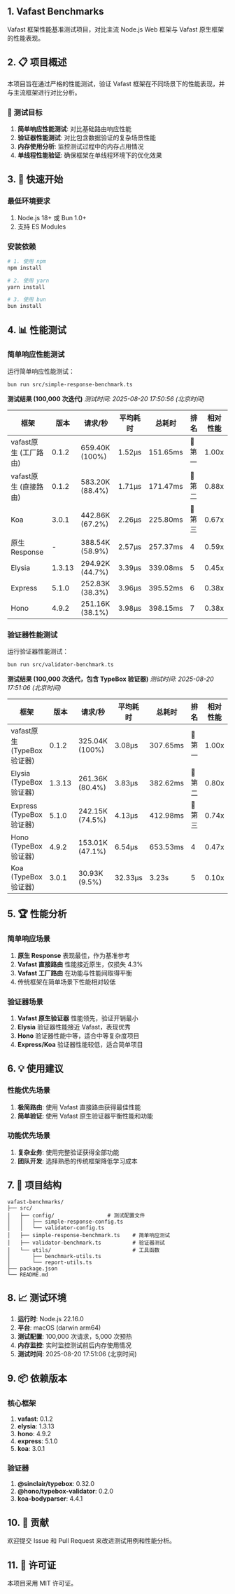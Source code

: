 ## 1. Vafast Benchmarks

Vafast 框架性能基准测试项目，对比主流 Node.js Web 框架与 Vafast 原生框架的性能表现。

## 2. 📋 项目概述

本项目旨在通过严格的性能测试，验证 Vafast 框架在不同场景下的性能表现，并与主流框架进行对比分析。

### 🎯 测试目标

1. **简单响应性能测试**: 对比基础路由响应性能
2. **验证器性能测试**: 对比包含数据验证的复杂场景性能
3. **内存使用分析**: 监控测试过程中的内存占用情况
4. **单线程性能验证**: 确保框架在单线程环境下的优化效果

## 3. 🚀 快速开始

### 最低环境要求

1. Node.js 18+ 或 Bun 1.0+
2. 支持 ES Modules

### 安装依赖

```bash
# 1. 使用 npm
npm install

# 2. 使用 yarn
yarn install

# 3. 使用 bun
bun install
```

## 4. 📊 性能测试

### 简单响应性能测试

运行简单响应性能测试：

```bash
bun run src/simple-response-benchmark.ts
```

**测试结果 (100,000 次迭代)**
*测试时间: 2025-08-20 17:50:56 (北京时间)*

| 框架 | 版本 | 请求/秒 | 平均耗时 | 总耗时 | 排名 | 相对性能 |
|------|------|----------|----------|--------|------|----------|
| vafast原生 (工厂路由) | 0.1.2 | 659.40K (100%) | 1.52μs | 151.65ms | 🥇 第一 | 1.00x |
| vafast原生 (直接路由) | 0.1.2 | 583.20K (88.4%) | 1.71μs | 171.47ms | 🥈 第二 | 0.88x |
| Koa | 3.0.1 | 442.86K (67.2%) | 2.26μs | 225.80ms | 🥉 第三 | 0.67x |
| 原生 Response | - | 388.54K (58.9%) | 2.57μs | 257.37ms | 4 | 0.59x |
| Elysia | 1.3.13 | 294.92K (44.7%) | 3.39μs | 339.08ms | 5 | 0.45x |
| Express | 5.1.0 | 252.83K (38.3%) | 3.96μs | 395.52ms | 6 | 0.38x |
| Hono | 4.9.2 | 251.16K (38.1%) | 3.98μs | 398.15ms | 7 | 0.38x |

### 验证器性能测试

运行验证器性能测试：

```bash
bun run src/validator-benchmark.ts
```

**测试结果 (100,000 次迭代，包含 TypeBox 验证器)**
*测试时间: 2025-08-20 17:51:06 (北京时间)*

| 框架 | 版本 | 请求/秒 | 平均耗时 | 总耗时 | 排名 | 相对性能 |
|------|------|----------|----------|--------|------|----------|
| vafast原生 (TypeBox验证器) | 0.1.2 | 325.04K (100%) | 3.08μs | 307.65ms | 🥇 第一 | 1.00x |
| Elysia (TypeBox验证器) | 1.3.13 | 261.36K (80.4%) | 3.83μs | 382.62ms | 🥈 第二 | 0.80x |
| Express (TypeBox验证器) | 5.1.0 | 242.15K (74.5%) | 4.13μs | 412.98ms | 🥉 第三 | 0.74x |
| Hono (TypeBox验证器) | 4.9.2 | 153.01K (47.1%) | 6.54μs | 653.53ms | 4 | 0.47x |
| Koa (TypeBox验证器) | 3.0.1 | 30.93K (9.5%) | 32.33μs | 3.23s | 5 | 0.10x |

## 5. 🏆 性能分析

### 简单响应场景

1. **原生 Response** 表现最佳，作为基准参考
2. **Vafast 直接路由** 性能接近原生，仅损失 4.3%
3. **Vafast 工厂路由** 在功能与性能间取得平衡
4. 传统框架在简单场景下性能相对较低

### 验证器场景

1. **Vafast 原生验证器** 性能领先，验证开销最小
2. **Elysia** 验证器性能接近 Vafast，表现优秀
3. **Hono** 验证器性能中等，适合中等复杂度项目
4. **Express/Koa** 验证器性能较低，适合简单项目

## 6. 💡 使用建议

### 性能优先场景

1. **极简路由**: 使用 Vafast 直接路由获得最佳性能
2. **简单验证**: 使用 Vafast 原生验证器平衡性能和功能

### 功能优先场景

1. **复杂业务**: 使用完整验证获得全部功能
2. **团队开发**: 选择熟悉的传统框架降低学习成本

## 7. 🔧 项目结构

```
vafast-benchmarks/
├── src/
│   ├── config/                 # 测试配置文件
│   │   ├── simple-response-config.ts
│   │   └── validator-config.ts
│   ├── simple-response-benchmark.ts    # 简单响应测试
│   ├── validator-benchmark.ts          # 验证器测试
│   └── utils/                          # 工具函数
│       ├── benchmark-utils.ts
│       └── report-utils.ts
├── package.json
└── README.md
```

## 8. 📈 测试环境

1. **运行时**: Node.js 22.16.0
2. **平台**: macOS (darwin arm64)
3. **测试配置**: 100,000 次请求，5,000 次预热
4. **内存监控**: 实时监控测试前后内存使用情况
5. **测试时间**: 2025-08-20 17:51:06 (北京时间)

## 9. 📦 依赖版本

### 核心框架
1. **vafast**: 0.1.2
2. **elysia**: 1.3.13
3. **hono**: 4.9.2
4. **express**: 5.1.0
5. **koa**: 3.0.1

### 验证器
1. **@sinclair/typebox**: 0.32.0
2. **@hono/typebox-validator**: 0.2.0
3. **koa-bodyparser**: 4.4.1



## 10. 🤝 贡献

欢迎提交 Issue 和 Pull Request 来改进测试用例和性能分析。

## 11. 📄 许可证

本项目采用 MIT 许可证。